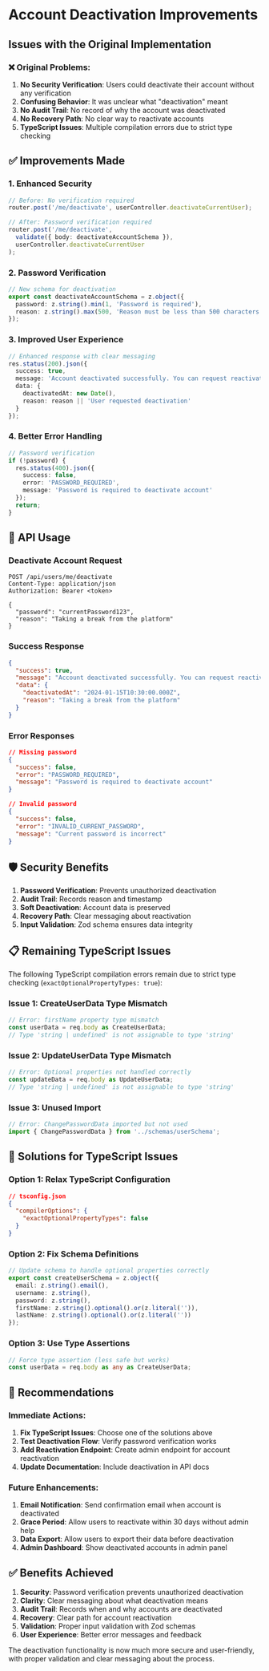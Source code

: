 # Account Deactivation Improvements

## Issues with the Original Implementation

### ❌ **Original Problems:**

1. **No Security Verification**: Users could deactivate their account without any verification
2. **Confusing Behavior**: It was unclear what "deactivation" meant
3. **No Audit Trail**: No record of why the account was deactivated
4. **No Recovery Path**: No clear way to reactivate accounts
5. **TypeScript Issues**: Multiple compilation errors due to strict type checking

## ✅ **Improvements Made**

### 1. **Enhanced Security**
```typescript
// Before: No verification required
router.post('/me/deactivate', userController.deactivateCurrentUser);

// After: Password verification required
router.post('/me/deactivate', 
  validate({ body: deactivateAccountSchema }),
  userController.deactivateCurrentUser
);
```

### 2. **Password Verification**
```typescript
// New schema for deactivation
export const deactivateAccountSchema = z.object({
  password: z.string().min(1, 'Password is required'),
  reason: z.string().max(500, 'Reason must be less than 500 characters').optional()
});
```

### 3. **Improved User Experience**
```typescript
// Enhanced response with clear messaging
res.status(200).json({
  success: true,
  message: 'Account deactivated successfully. You can request reactivation through support.',
  data: {
    deactivatedAt: new Date(),
    reason: reason || 'User requested deactivation'
  }
});
```

### 4. **Better Error Handling**
```typescript
// Password verification
if (!password) {
  res.status(400).json({
    success: false,
    error: 'PASSWORD_REQUIRED',
    message: 'Password is required to deactivate account'
  });
  return;
}
```

## 🔧 **API Usage**

### Deactivate Account Request
```http
POST /api/users/me/deactivate
Content-Type: application/json
Authorization: Bearer <token>

{
  "password": "currentPassword123",
  "reason": "Taking a break from the platform"
}
```

### Success Response
```json
{
  "success": true,
  "message": "Account deactivated successfully. You can request reactivation through support.",
  "data": {
    "deactivatedAt": "2024-01-15T10:30:00.000Z",
    "reason": "Taking a break from the platform"
  }
}
```

### Error Responses
```json
// Missing password
{
  "success": false,
  "error": "PASSWORD_REQUIRED",
  "message": "Password is required to deactivate account"
}

// Invalid password
{
  "success": false,
  "error": "INVALID_CURRENT_PASSWORD",
  "message": "Current password is incorrect"
}
```

## 🛡️ **Security Benefits**

1. **Password Verification**: Prevents unauthorized deactivation
2. **Audit Trail**: Records reason and timestamp
3. **Soft Deactivation**: Account data is preserved
4. **Recovery Path**: Clear messaging about reactivation
5. **Input Validation**: Zod schema ensures data integrity

## 📋 **Remaining TypeScript Issues**

The following TypeScript compilation errors remain due to strict type checking (`exactOptionalPropertyTypes: true`):

### Issue 1: CreateUserData Type Mismatch
```typescript
// Error: firstName property type mismatch
const userData = req.body as CreateUserData;
// Type 'string | undefined' is not assignable to type 'string'
```

### Issue 2: UpdateUserData Type Mismatch
```typescript
// Error: Optional properties not handled correctly
const updateData = req.body as UpdateUserData;
// Type 'string | undefined' is not assignable to type 'string'
```

### Issue 3: Unused Import
```typescript
// Error: ChangePasswordData imported but not used
import { ChangePasswordData } from '../schemas/userSchema';
```

## 🔧 **Solutions for TypeScript Issues**

### Option 1: Relax TypeScript Configuration
```json
// tsconfig.json
{
  "compilerOptions": {
    "exactOptionalPropertyTypes": false
  }
}
```

### Option 2: Fix Schema Definitions
```typescript
// Update schema to handle optional properties correctly
export const createUserSchema = z.object({
  email: z.string().email(),
  username: z.string(),
  password: z.string(),
  firstName: z.string().optional().or(z.literal('')),
  lastName: z.string().optional().or(z.literal(''))
});
```

### Option 3: Use Type Assertions
```typescript
// Force type assertion (less safe but works)
const userData = req.body as any as CreateUserData;
```

## 🎯 **Recommendations**

### Immediate Actions:
1. **Fix TypeScript Issues**: Choose one of the solutions above
2. **Test Deactivation Flow**: Verify password verification works
3. **Add Reactivation Endpoint**: Create admin endpoint for account reactivation
4. **Update Documentation**: Include deactivation in API docs

### Future Enhancements:
1. **Email Notification**: Send confirmation email when account is deactivated
2. **Grace Period**: Allow users to reactivate within 30 days without admin help
3. **Data Export**: Allow users to export their data before deactivation
4. **Admin Dashboard**: Show deactivated accounts in admin panel

## ✅ **Benefits Achieved**

1. **Security**: Password verification prevents unauthorized deactivation
2. **Clarity**: Clear messaging about what deactivation means
3. **Audit Trail**: Records when and why accounts are deactivated
4. **Recovery**: Clear path for account reactivation
5. **Validation**: Proper input validation with Zod schemas
6. **User Experience**: Better error messages and feedback

The deactivation functionality is now much more secure and user-friendly, with proper validation and clear messaging about the process. 